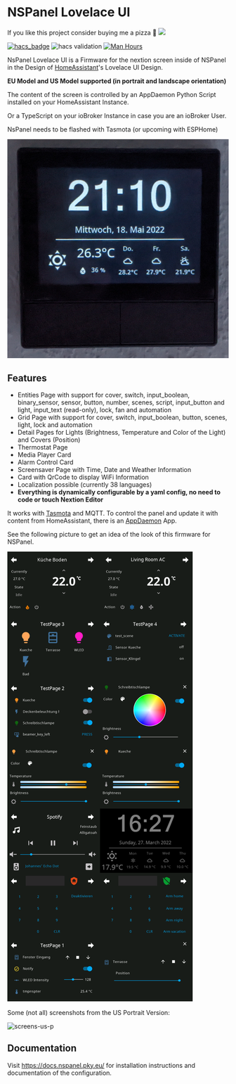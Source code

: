 # NSPanel Lovelace UI

If you like this project consider buying me a pizza 🍕 <a href="https://paypal.me/joBr99" target="_blank"><img src="https://img.shields.io/static/v1?logo=paypal&label=&message=donate&color=slategrey"></a>

[![hacs_badge](https://img.shields.io/badge/HACS-Default-41BDF5.svg)](https://github.com/hacs/integration)
![hacs validation](https://github.com/joBr99/nspanel-lovelace-ui/actions/workflows/hacs-validation.yaml/badge.svg)
[![Man Hours](https://img.shields.io/endpoint?url=https%3A%2F%2Fmh.jessemillar.com%2Fhours%3Frepo%3Dhttps%3A%2F%2Fgithub.com%2FjoBr99%2Fnspanel-lovelace-ui.git)](https://jessemillar.com/r/man-hours)

NsPanel Lovelace UI is a Firmware for the nextion screen inside of NSPanel in the Design of [HomeAssistant](https://www.home-assistant.io/)'s Lovelace UI Design.

**EU Model and US Model supported (in portrait and landscape orientation)**

The content of the screen is controlled by an AppDaemon Python Script installed on your HomeAssistant Instance.

Or a TypeScript on your ioBroker Instance in case you are an ioBroker User.

NsPanel needs to be flashed with Tasmota (or upcoming with ESPHome)

![nspanel-rl](docs/img/nspanel-rl.png)

## Features

- Entities Page with support for cover, switch, input_boolean, binary_sensor, sensor, button, number, scenes, script, input_button and light, input_text (read-only), lock, fan and automation
- Grid Page with support for cover, switch, input_boolean, button, scenes, light, lock and automation
- Detail Pages for Lights (Brightness, Temperature and Color of the Light) and Covers (Position)
- Thermostat Page 
- Media Player Card
- Alarm Control Card
- Screensaver Page with Time, Date and Weather Information
- Card with QrCode to display WiFi Information
- Localization possible (currently 38 languages)
- **Everything is dynamically configurable by a yaml config, no need to code or touch Nextion Editor**

It works with [Tasmota](https://tasmota.github.io/docs/) and MQTT. 
To control the panel and update it with content from HomeAssistant, there is an [AppDaemon](https://github.com/AppDaemon/appdaemon) App.

See the following picture to get an idea of the look of this firmware for NSPanel.

![screens](doc-pics/screens.png)

Some (not all) screenshots from the US Portrait Version:

![screens-us-p](doc-pics/screens-us-p.png)

## Documentation

Visit https://docs.nspanel.pky.eu/ for installation instructions and documentation of the configuration.

